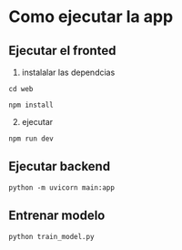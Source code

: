 # Como ejecutar la app
## Ejecutar el fronted
1. instalalar las dependcias 

`cd web`

`npm install`

2. ejecutar

`npm run dev`

## Ejecutar backend

`python -m uvicorn main:app`

## Entrenar modelo
`python train_model.py`
